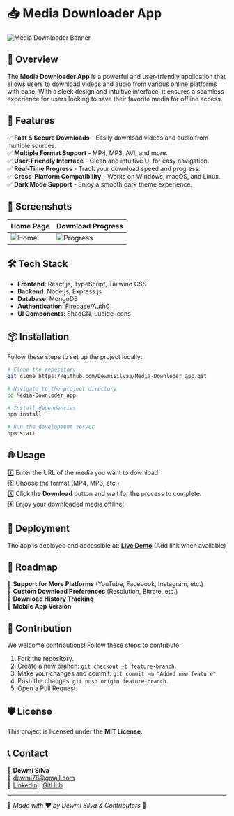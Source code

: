 # 📥 Media Downloader App

![Media Downloader Banner](https://via.placeholder.com/1000x300?text=Media+Downloader+App)

## 🚀 Overview
The **Media Downloader App** is a powerful and user-friendly application that allows users to download videos and audio from various online platforms with ease. With a sleek design and intuitive interface, it ensures a seamless experience for users looking to save their favorite media for offline access.

## 🎯 Features
✅ **Fast & Secure Downloads** - Easily download videos and audio from multiple sources.  
✅ **Multiple Format Support** - MP4, MP3, AVI, and more.  
✅ **User-Friendly Interface** - Clean and intuitive UI for easy navigation.  
✅ **Real-Time Progress** - Track your download speed and progress.  
✅ **Cross-Platform Compatibility** - Works on Windows, macOS, and Linux.  
✅ **Dark Mode Support** - Enjoy a smooth dark theme experience.  

## 📸 Screenshots
| Home Page | Download Progress |
|-----------|------------------|
| ![Home](https://via.placeholder.com/400x300?text=Home+Screen) | ![Progress](https://via.placeholder.com/400x300?text=Download+Progress) |

## 🛠️ Tech Stack
- **Frontend**: React.js, TypeScript, Tailwind CSS  
- **Backend**: Node.js, Express.js  
- **Database**: MongoDB  
- **Authentication**: Firebase/Auth0  
- **UI Components**: ShadCN, Lucide Icons

## 📦 Installation
Follow these steps to set up the project locally:

```bash
# Clone the repository
git clone https://github.com/DewmiSilvaa/Media-Downloder_app.git

# Navigate to the project directory
cd Media-Downloder_app

# Install dependencies
npm install

# Run the development server
npm start
```

## 🌐 Usage
1️⃣ Enter the URL of the media you want to download.  
2️⃣ Choose the format (MP4, MP3, etc.).  
3️⃣ Click the **Download** button and wait for the process to complete.  
4️⃣ Enjoy your downloaded media offline!  

## 🚀 Deployment
The app is deployed and accessible at: **[Live Demo](#)** (Add link when available)

## 📌 Roadmap
🔹 **Support for More Platforms** (YouTube, Facebook, Instagram, etc.)  
🔹 **Custom Download Preferences** (Resolution, Bitrate, etc.)  
🔹 **Download History Tracking**  
🔹 **Mobile App Version**  

## 🤝 Contribution
We welcome contributions! Follow these steps to contribute:
1. Fork the repository.
2. Create a new branch: `git checkout -b feature-branch`.
3. Make your changes and commit: `git commit -m "Added new feature"`.
4. Push the changes: `git push origin feature-branch`.
5. Open a Pull Request.

## 🛡️ License
This project is licensed under the **MIT License**.

## 📞 Contact
👤 **Dewmi Silva**  
📧 [dewmi78@gmail.com](mailto:dewmi78@gmail.com)  
🔗 [LinkedIn](https://www.linkedin.com/in/dewmi-silva00/) | [GitHub](https://github.com/DewmiSilvaa)  

---
🔹 *Made with ❤️ by Dewmi Silva & Contributors* 🔹
